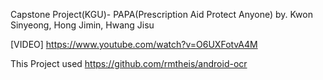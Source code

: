 Capstone Project(KGU)- PAPA(Prescription Aid Protect Anyone)
by. Kwon Sinyeong, Hong Jimin, Hwang Jisu

[VIDEO]
https://www.youtube.com/watch?v=O6UXFotvA4M 

This Project used https://github.com/rmtheis/android-ocr
